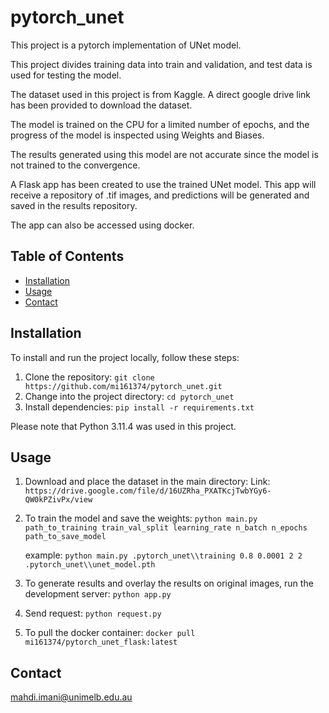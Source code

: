 # pytorch_unet
This project is a pytorch implementation of UNet model.

This project divides training data into train and validation, and test data is used for testing the model. 

The dataset used in this project is from Kaggle. A direct google drive link has been provided to download the dataset. 

The model is trained on the CPU for a limited number of epochs, and the progress of the model is inspected using Weights and Biases. 

The results generated using this model are not accurate since the model is not trained to the convergence.

A Flask app has been created to use the trained UNet model. This app will receive a repository of .tif images, and predictions will be generated and saved in the results repository. 

The app can also be accessed using docker.

## Table of Contents

- [Installation](#installation)
- [Usage](#usage)
- [Contact](#contact)

## Installation

To install and run the project locally, follow these steps:

1. Clone the repository: `git clone https://github.com/mi161374/pytorch_unet.git`
2. Change into the project directory: `cd pytorch_unet`
3. Install dependencies: `pip install -r requirements.txt`

Please note that Python 3.11.4 was used in this project.

## Usage
1. Download and place the dataset in the main directory: Link: `https://drive.google.com/file/d/16UZRha_PXATKcjTwbYGy6-QW0kPZivPx/view`
2. To train the model and save the weights: `python main.py path_to_training train_val_split learning_rate n_batch n_epochs path_to_save_model`

   example: `python main.py .pytorch_unet\\training 0.8 0.0001 2 2 .pytorch_unet\\unet_model.pth`
4. To generate results and overlay the results on original images, run the development server: `python app.py`
5. Send request: `python request.py`
6. To pull the docker container: `docker pull mi161374/pytorch_unet_flask:latest` 



## Contact

mahdi.imani@unimelb.edu.au
